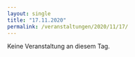 ```yaml
---
layout: single
title: "17.11.2020"
permalink: /veranstaltungen/2020/11/17/
---
```


Keine Veranstaltung an diesem Tag.
